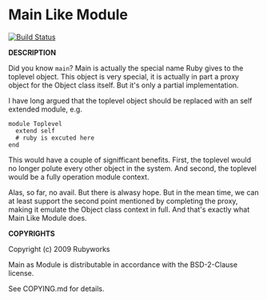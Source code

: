 # Main Like Module

[![Build Status](https://secure.travis-ci.org/rubyworks/main_like_module.png)](http://travis-ci.org/rubyworks/main_like_module)

__DESCRIPTION__

Did you know `main`? Main is actually the special name Ruby gives
to the toplevel object. This object is very special, it is actually
in part a proxy object for the Object class itself. But it's only
a partial implementation.

I have long argued that the toplevel object should be replaced with
an self extended module, e.g.

    module Toplevel
      extend self
      # ruby is excuted here
    end

This would have a couple of signifficant benefits. First, the toplevel
would no longer polute every other object in the system. And second,
the toplevel would be a fully operation module context.

Alas, so far, no avail. But there is alwasy hope. But in the mean time,
we can at least support the second point mentioned by completing the
proxy, making it emulate the Object class context in full. And that's
exactly what Main Like Module does.


__COPYRIGHTS__

Copyright (c) 2009 Rubyworks

Main as Module is distributable in accordance with the BSD-2-Clause license.

See COPYING.md for details.

